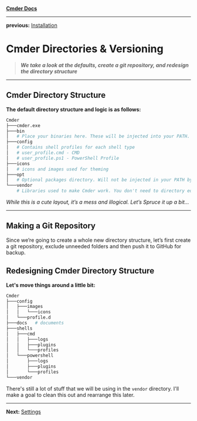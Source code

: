 **[Cmder Docs](README.md)**

---

**previous:** [Installation](D:\Repo\Settings\OS\Windows\Apps\Active\Cmder\docs\01-installation.md)

# Cmder Directories & Versioning

> ***We take a look at the defaults, create a git repository, and redesign the directory structure***

---

## Cmder Directory Structure

**The default directory structure and logic is as follows:**

```bash
Cmder
├───cmder.exe 
├───bin
│	# Place your binaries here. These will be injected into your PATH.
├───config
│	# Contains shell profiles for each shell type
│	# user_profile.cmd - CMD 
│	# user_profile.ps1 - PowerShell Profile
├───icons
│	# icons and images used for theming
├───opt
│	# Optional packages directory. Will not be injected in your PATH by default
└───vendor
	# Libraries used to make Cmder work. You don't need to directory edit this directory.
```

*While this is a cute layout, it’s a mess and illogical. Let’s Spruce it up a bit…*

---

## Making a Git Repository

Since we’re going to create a whole new directory structure, let’s first create a git repository, exclude unneeded folders and then push it to GitHub for backup.

## Redesigning Cmder Directory Structure

**Let's move things around a little bit:**

```bash
Cmder
├───config          
│   ├───images      
│   │   └───icons   
│   └───profile.d   
├───docs   # documents         
├───shells     
│   ├───cmd         
│   │   ├───logs    
│   │   ├───plugins 
│   │   └───profiles
│   └───powershell  
│       ├───logs    
│       ├───plugins 
│       └───profiles
└───vendor          
```

There's still a lot of stuff that we will be using in the `vendor` directory. I'll make a goal to clean this out and rearrange this later.

---

**Next:** [Settings](03-settings.md)

